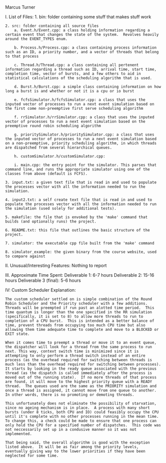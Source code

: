 Marcus Turner

I. List of Files:
	1. bin: folder containing some stuff that makes stuff work

	2. src: folder containing all source files
		a. Event.h/Event.cpp: a class holding information regarding a certain event that changes the state of the system.  Revolves heavily around the EVENT_TYPES enum.

		b. Process.h/Process.cpp: a class containing process information such as an ID, a priority number, and a vector of threads that belong to that process

		c. Thread.h/Thread.cpp: a class containing all pertenent information regarding a thread such as ID, arrival time, start time, completion time, vector of bursts, and a few others to aid in statistical calculations of the scheduling algorithm that is used.

		d. Burst.h/Burst.cpp: a simple class containing information on how long a burst is and whether or not it is a cpu or io burst

		e. fcfsSimulator.h/fcfsSimulator.cpp: a class that uses the inputed vector of processes to run a next event simulation based on the first come non-preemptive first serve scheduling algorithm

		f. rrSimulator.h/rrSimulator.cpp: a class that uses the inputed vector of processes to run a next event simulation based on the preemptive round robin scheduling algorithm

		g. prioritySimulator.h/prioritySimulator.cpp: a class that uses the inputed vector of processes to run a next event simulation based on a non-preemptive, priority scheduling algorithm, in which threads are dispatched from several hierarchical queues.

		h. customSimulator.h/customSimulator.cpp:

		i. main.cpp: the entry point for the simulator. This parses that command line, and runs the appropriate simulator using one of the classes from above (default is FCFS).

	3. input.txt: a given text file that is read in and used to populate the processes vector with all the information needed to run the simulation.

	4. input2.txt: a self create text file that is read in and used to populate the processes vector with all the information needed to run the simulation (used solely for additional tests).

	5. makefile: the file that is envoked by the 'make' command that builds (and optionally runs) the project.

	6. README.txt: this file that outlines the basic structure of the project.

	7. simulator: the executable cpp file built from the 'make' command

	8. simulator_example: the given binary from the course website, used to compare against

II. Unusual/Interesting Features:
	Nothing to report

III. Approximate Time Spent:
	Deliverable 1: 6-7 hours
	Deliverable 2: 15-16 hours
	Deliverable 3 (final): 5-6 hours

IV: Custom Scheduler Explanation:
	
	The custom scheduler settled on is simple combination of the Round Robin Scheduler and the Priority scheduler with a few additions.  Threads will be preempted if run past an alotted time period.  This time quantum is longer than the one specified in the RR simulation (specifically, it is set to 8) to allow more threads to run to completion of a CPU burst.  This is intended as a better balance of time, prevent threads from occupying too much CPU time but also allowing them time adequate time to complete and move to a BLOCKED or EXIT state.

	When it comes time to preempt a thread or move it to an event queue, the dispatcher will look for a thread from the same process to run next. This way, context switch time is minimized since it is attempting to only perform a thread switch instead of an entire process (as the overhead required for switching between threads is much less than the overhead required for switching between processes).  It starts by looking in the ready queue associated with the previous thread (as the dispatch is called immediately after the process is moved out of the running state).  If no more threads of that process are found, it will move to the highest priority queue with a READY thread.  The queues used are the same as the PRIORITY simulation and once a thread is assigned, it cannot move from one queue to another.  In other words, there is no promoting or demoting threads.

	This unfortunately does not eliminate the possibility of starvation, since no ageing mechanism is in place.  A process with many short bursts (under 8 ticks, both CPU and IO) could feasibly occupy the CPU until it's complete with no other processes running in the mean time.  To change this, a check could be made to ensure that one process can only hold the CPU for a specified number of dispatches.  This code was not neccessarily set up in a condusive manner so it was not implemented.

	That being said, the overall algorithm is good with the exception listed above.  It will be as fair among the priority levels, eventually giving way to the lower priorities if they have been neglected for some time.